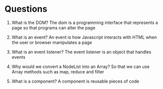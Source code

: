 # Questions

1. What is the DOM?
The dom is a programming interface that represents a page so that 
programs can alter the page

2. What is an event?
An event is how Javascript interacts with HTML when the user or
browser manipulates a page

3. What is an event listener?
The event listener is an object that handles events

4. Why would we convert a NodeList into an Array?
So that we can use Array methods such as map, reduce and filter

5. What is a component? 
A component is reusable pieces of code